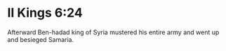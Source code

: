 # II Kings 6:24

Afterward Ben-hadad king of Syria mustered his entire army and went up and besieged Samaria.

